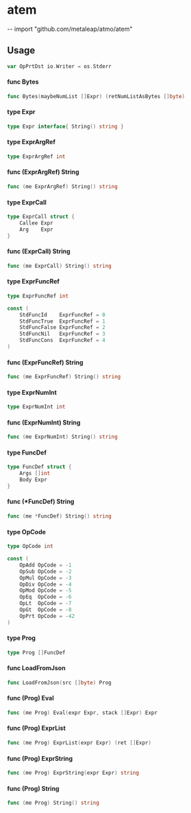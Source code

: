 # atem
--
    import "github.com/metaleap/atmo/atem"


## Usage

```go
var OpPrtDst io.Writer = os.Stderr
```

#### func  Bytes

```go
func Bytes(maybeNumList []Expr) (retNumListAsBytes []byte)
```

#### type Expr

```go
type Expr interface{ String() string }
```


#### type ExprArgRef

```go
type ExprArgRef int
```


#### func (ExprArgRef) String

```go
func (me ExprArgRef) String() string
```

#### type ExprCall

```go
type ExprCall struct {
	Callee Expr
	Arg    Expr
}
```


#### func (ExprCall) String

```go
func (me ExprCall) String() string
```

#### type ExprFuncRef

```go
type ExprFuncRef int
```


```go
const (
	StdFuncId    ExprFuncRef = 0
	StdFuncTrue  ExprFuncRef = 1
	StdFuncFalse ExprFuncRef = 2
	StdFuncNil   ExprFuncRef = 3
	StdFuncCons  ExprFuncRef = 4
)
```

#### func (ExprFuncRef) String

```go
func (me ExprFuncRef) String() string
```

#### type ExprNumInt

```go
type ExprNumInt int
```


#### func (ExprNumInt) String

```go
func (me ExprNumInt) String() string
```

#### type FuncDef

```go
type FuncDef struct {
	Args []int
	Body Expr
}
```


#### func (*FuncDef) String

```go
func (me *FuncDef) String() string
```

#### type OpCode

```go
type OpCode int
```


```go
const (
	OpAdd OpCode = -1
	OpSub OpCode = -2
	OpMul OpCode = -3
	OpDiv OpCode = -4
	OpMod OpCode = -5
	OpEq  OpCode = -6
	OpLt  OpCode = -7
	OpGt  OpCode = -8
	OpPrt OpCode = -42
)
```

#### type Prog

```go
type Prog []FuncDef
```


#### func  LoadFromJson

```go
func LoadFromJson(src []byte) Prog
```

#### func (Prog) Eval

```go
func (me Prog) Eval(expr Expr, stack []Expr) Expr
```

#### func (Prog) ExprList

```go
func (me Prog) ExprList(expr Expr) (ret []Expr)
```

#### func (Prog) ExprString

```go
func (me Prog) ExprString(expr Expr) string
```

#### func (Prog) String

```go
func (me Prog) String() string
```
